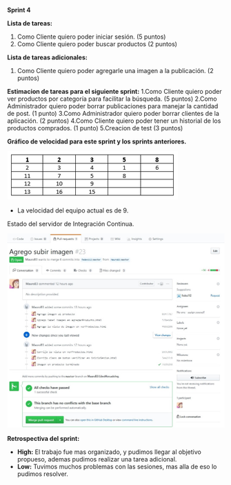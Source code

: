 **Sprint 4**

**Lista de tareas:**
1. Como Cliente quiero poder iniciar sesión. (5 puntos)
2. Como Cliente quiero poder buscar productos (2 puntos)

**Lista de tareas adicionales:**
1. Como Cliente quiero poder agregarle una imagen a la publicación. (2 puntos)

**Estimacion de tareas para el siguiente sprint:**
1.Como Cliente quiero poder ver productos por categoría para facilitar la búsqueda. (5 puntos)
2.Como Administrador quiero poder borrar publicaciones para manejar la cantidad de post. (1 punto)
3.Como Administrador quiero poder borrar clientes de la aplicación. (2 puntos)
4.Como Cliente quiero poder tener un historial de los productos comprados. (1 punto)
5.Creacion de test (3 puntos)

**Gráfico de velocidad para este sprint y los sprints anteriores.**

![Grafico](/Images-Sprint/Grafico.PNG)

* La velocidad del equipo actual es de 9.

Estado del servidor de Integración Continua.

![CI-1](/Sprint-4/CI-1.jpeg)

**Retrospectiva del sprint:**
* **High:** El trabajo fue mas organizado, y pudimos llegar al objetivo propueso, ademas pudimos realizar una tarea adicional.
* **Low:** Tuvimos muchos problemas con las sesiones, mas alla de eso lo pudimos resolver.
